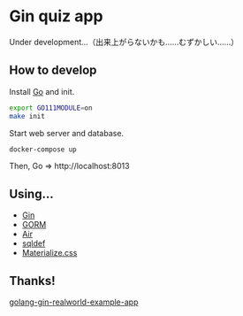 # Gin quiz app

Under development...（出来上がらないかも……むずかしい……）

## How to develop

Install [Go](https://golang.org) and init.

```sh
export GO111MODULE=on
make init
```

Start web server and database.

```sh
docker-compose up
```

Then, Go => http://localhost:8013


## Using...

* [Gin](https://github.com/gin-gonic/gin)
* [GORM](https://github.com/jinzhu/gorm)
* [Air](https://github.com/cosmtrek/air)
* [sqldef](https://github.com/k0kubun/sqldef)
* [Materialize.css](https://materializecss.com)


## Thanks!

[golang-gin-realworld-example-app](https://github.com/gothinkster/golang-gin-realworld-example-app)
